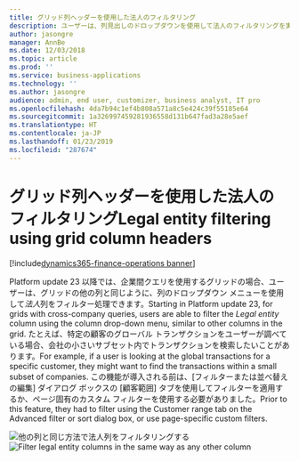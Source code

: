```yaml
---
title: グリッド列ヘッダーを使用した法人のフィルタリング
description: ユーザーは、列見出しのドロップダウンを使用して法人のフィルタリングを実行できます。
author: jasongre
manager: AnnBe
ms.date: 12/03/2018
ms.topic: article
ms.prod: ''
ms.service: business-applications
ms.technology: ''
ms.author: jasongre
audience: admin, end user, customizer, business analyst, IT pro
ms.openlocfilehash: 4da7b94c1ef4b808a571a8c5e424c39f55185e64
ms.sourcegitcommit: 1a326997459281936558d131b647fad3a28e5aef
ms.translationtype: HT
ms.contentlocale: ja-JP
ms.lasthandoff: 01/23/2019
ms.locfileid: "287674"
---
```

# <a name="legal-entity-filtering-using-grid-column-headers"></a><span data-ttu-id="37701-103">グリッド列ヘッダーを使用した法人のフィルタリング</span><span class="sxs-lookup"><span data-stu-id="37701-103">Legal entity filtering using grid column headers</span></span> 

[!include[dynamics365-finance-operations banner](../includes/dynamics365-finance-operations.md)]

<span data-ttu-id="37701-104">Platform update 23 以降では、企業間クエリを使用するグリッドの場合、ユーザーは、グリッドの他の列と同じように、列のドロップダウン メニューを使用して*法人*列をフィルター処理できます。</span><span class="sxs-lookup"><span data-stu-id="37701-104">Starting in Platform update 23, for grids with cross-company queries, users are able to filter the *Legal entity* column using the column  drop-down menu, similar to other columns in the grid.</span></span> <span data-ttu-id="37701-105">たとえば、特定の顧客のグローバル トランザクションをユーザーが調べている場合、会社の小さいサブセット内でトランザクションを検索したいことがあります。</span><span class="sxs-lookup"><span data-stu-id="37701-105">For example, if a user is looking at the global transactions for a specific customer, they might want to find the transactions within a small subset of companies.</span></span> <span data-ttu-id="37701-106">この機能が導入される前は、[フィルターまたは並べ替えの編集] ダイアログ ボックスの [顧客範囲] タブを使用してフィルターを適用するか、ページ固有のカスタム フィルターを使用する必要がありました。</span><span class="sxs-lookup"><span data-stu-id="37701-106">Prior to this feature, they had to filter using the Customer range tab on the Advanced filter or sort dialog box, or use page-specific custom filters.</span></span>  

<span data-ttu-id="37701-107">![他の列と同じ方法で法人列をフィルタリングする](media/legalEntityFiltering.png  "他の列と同じ方法で法人列をフィルタリングする")</span><span class="sxs-lookup"><span data-stu-id="37701-107">![Filter legal entity columns in the same way as any other column](media/legalEntityFiltering.png  "Filter legal entity columns in the same way as any other column")</span></span>
